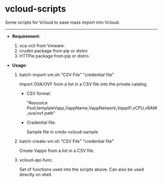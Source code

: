 # vcloud-scripts
Some scripts for Vcloud to ease mass import into Vcloud.

---

- **Requirement:**

	1. vca-vcli from Vmware.
	2. crudini package from pip or distro
	3. HTTPie package from pip or distro

- **Usage:**
	1. batch-import-vm.sh "CSV File" "credential file"
	
		Import OVA/OVF from a list in a CSV file into the private catalog.
		
		- CSV format:
		
			"Resource Pool,templateVapp,VappName,VappNetwork,VappIP,vCPU,vRAM,ova/ovf path"

		- Credential file:
		
			Sample file in creds-vcloud-sample

	2. batch-create-vm.sh "CSV File" "credential file"
	
		Create Vapps from a list in a CSV file.
		
	3. vcloud-api-func.
	
		Set of functions used into the scripts above. Can also be used directly on shell.
		